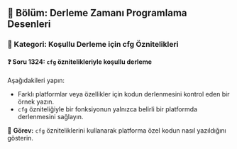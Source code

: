 ## 📘 Bölüm: Derleme Zamanı Programlama Desenleri  
### 🔹 Kategori: Koşullu Derleme için cfg Öznitelikleri  
#### ❓ Soru 1324: `cfg` öznitelikleriyle koşullu derleme

Aşağıdakileri yapın:

- Farklı platformlar veya özellikler için kodun derlenmesini kontrol eden bir örnek yazın.
- `cfg` özniteliğiyle bir fonksiyonun yalnızca belirli bir platformda derlenmesini sağlayın.

🔧 **Görev:** `cfg` özniteliklerini kullanarak platforma özel kodun nasıl yazıldığını gösterin.
